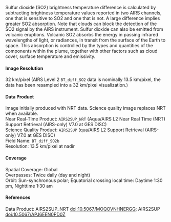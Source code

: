 Sulfur dioxide (SO2) brightness temperature difference is calculated by subtracting brightness temperature values reported in two AIRS channels, one that is sensitive to SO2 and one that is not. A large difference implies greater SO2 absorption. Note that clouds can block the detection of the SO2 signal by the AIRS instrument. Sulfur dioxide can also be emitted from volcanic eruptions. Volcanic SO2 absorbs the energy in passing infrared wavelengths of light, or radiances, in transit from the surface of the Earth to space. This absorption is controlled by the types and quantities of the components within the plume, together with other factors such as cloud cover, surface temperature and emissivity.

#### Image Resolution
32 km/pixel (AIRS Level 2 `BT_diff_SO2` data is nominally 13.5 km/pixel, the data has been resampled into a 32 km/pixel visualization.)

#### Data Product
Image initially produced with NRT data. Science quality image replaces NRT when available.<br>
Near Real-Time Product: `AIRS2SUP_NRT` (Aqua/AIRS L2 Near Real Time (NRT) Support Retrieval (AIRS-only) V7.0 at GES DISC)<br>
Science Quality Product: `AIRS2SUP` (qua/AIRS L2 Support Retrieval (AIRS-only) V7.0 at GES DISC)<br>
Field Name: `BT_diff_SO2b`<br>
Resolution: 13.5 km/pixel at nadir

#### Coverage
Spatial Coverage: Global<br>
Overpasses: Twice daily (day and night)<br>
Orbit: Sun-synchronous polar; Equatorial crossing local time: Daytime 1:30 pm, Nighttime 1:30 am

#### References
Data Product: AIRS2SUP_NRT [doi:10.5067/MOQOVNHNERGG](https://doi.org/10.5067/MOQOVNHNERGG); AIRS2SUP [doi:10.5067/APJ6EEN0PD0Z](https://doi.org/10.5067/APJ6EEN0PD0Z)

